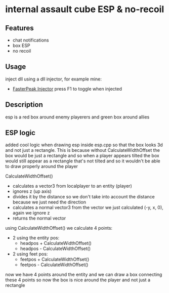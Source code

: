 # internal assault cube ESP & no-recoil

## Features
- chat notifications
- box ESP
- no recoil

## Usage
inject dll using a dll injector, for example mine:
- [FasterPeak Injector](https://github.com/speedaru/fasterpeak-injector)
press F1 to toggle when injected

## Description
esp is a red box around enemy playerers and green box around allies

## ESP logic
added cool logic when drawing esp inside esp.cpp so that the box looks 3d and not just a rectangle.
This is because without CalculateWidthOffset the box would be just a rectangle and so when a player appears
tilted the box would still appear as a rectangle that's not tilted and so it wouldn't be able to draw properly around the player

CalculateWidthOffset()
- calculates a vector3 from localplayer to an entity (player)
- ignores z (up axis)
- divides it by the distance so we don't take into account the distance because we just need the direction
- calculates a normal vector3 from the vector we just calculated (-y, x, 0), again we ignore z
- returns the normal vector

using CalculateWidthOffset() we calculate 4 points:
- 2 using the entity pos:
    - headpos + CalculateWidthOffset()
    - headpos - CalculateWidthOffset()
- 2 using feet pos:
    - feetpos + CalculateWidthOffset()
    - feetpos - CalculateWidthOffset()

now we have 4 points around the entity and we can draw a box connecting these 4 points so now the box is nice around the player and not just a rectangle